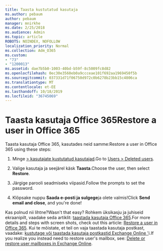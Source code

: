 ```yaml
---
title: Taasta kustutatud kasutaja
ms.author: pebaum
author: pebaum
manager: mnirkhe
ms.date: 2/25/2018
ms.audience: Admin
ms.topic: article
ROBOTS: NOINDEX, NOFOLLOW
localization_priority: Normal
ms.collection: Adm_O365
ms.custom:
- "73"
- "1200013"
ms.assetid: dae7b5b0-1003-40bd-b59f-8c5009fc8d82
ms.openlocfilehash: 0ec30e3560eb0a9ccceae101f692aa1969450f5b
ms.sourcegitcommit: 037331d71f06750d972c0b6278b23bb15c4806ca
ms.translationtype: MT
ms.contentlocale: et-EE
ms.lasthandoff: 10/18/2019
ms.locfileid: "36745069"
---
```

# <a name="restore-a-user-in-office-365"></a><span data-ttu-id="42d4c-102">Taasta kasutaja Office 365</span><span class="sxs-lookup"><span data-stu-id="42d4c-102">Restore a user in Office 365</span></span>

<span data-ttu-id="42d4c-103">Taasta kasutaja Office 365, kasutades neid samme:</span><span class="sxs-lookup"><span data-stu-id="42d4c-103">Restore a user in Office 365 using these steps:</span></span>
  
1. <span data-ttu-id="42d4c-104">Minge [ \> kasutajate kustutatud kasutajad](https://admin.microsoft.com/adminportal/home#/deletedusers).</span><span class="sxs-lookup"><span data-stu-id="42d4c-104">Go to [Users \> Deleted users](https://admin.microsoft.com/adminportal/home#/deletedusers).</span></span>

2. <span data-ttu-id="42d4c-105">Valige kasutaja ja seejärel käsk **Taasta**.</span><span class="sxs-lookup"><span data-stu-id="42d4c-105">Choose the user, then select **Restore**.</span></span>

3. <span data-ttu-id="42d4c-106">Järgige parooli seadmiseks viipasid.</span><span class="sxs-lookup"><span data-stu-id="42d4c-106">Follow the prompts to set the password.</span></span>

4. <span data-ttu-id="42d4c-107">Klõpsake nuppu **Saada e-posti ja sulgege**ja olete valmis!</span><span class="sxs-lookup"><span data-stu-id="42d4c-107">Click **Send email and close**, and you're done!</span></span>

<span data-ttu-id="42d4c-108">Kas polnud nii lihtne?</span><span class="sxs-lookup"><span data-stu-id="42d4c-108">Wasn't that easy?</span></span> <span data-ttu-id="42d4c-109">Rohkem üksikasju ja juhiseid ekraanipilt, vaadake seda artiklit: [taastada kasutaja Office 365](https://docs.microsoft.com/office365/admin/add-users/restore-user).</span><span class="sxs-lookup"><span data-stu-id="42d4c-109">For more details and steps with screen shots, check out this article: [Restore a user in Office 365](https://docs.microsoft.com/office365/admin/add-users/restore-user).</span></span> <span data-ttu-id="42d4c-110">Kui te mõistate, et teil on vaja taastada kasutaja postkast, vaadake: [kustutage või taastada kasutaja postkastid Exchange Online '](https://docs.microsoft.com/exchange/recipients-in-exchange-online/delete-or-restore-mailboxes)i.</span><span class="sxs-lookup"><span data-stu-id="42d4c-110">If you realize you instead need to restore user's mailbox, see: [Delete or restore user mailboxes in Exchange Online](https://docs.microsoft.com/exchange/recipients-in-exchange-online/delete-or-restore-mailboxes).</span></span>